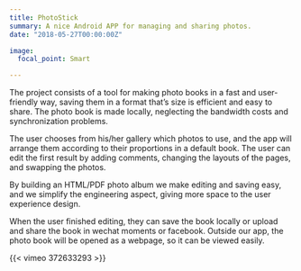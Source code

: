 ```yaml
---
title: PhotoStick
summary: A nice Android APP for managing and sharing photos.
date: "2018-05-27T00:00:00Z"

image:
  focal_point: Smart

---
```


The project consists of a tool for making photo books in a fast and user-friendly way, saving
them in a format that’s size is efficient and easy to share. The photo book is made locally,
neglecting the bandwidth costs and synchronization problems.

The user chooses from his/her gallery which photos to use, and the app will arrange them
according to their proportions in a default book. The user can edit the first result by adding
comments, changing the layouts of the pages, and swapping the photos.

By building an HTML/PDF photo album we make editing and saving easy, and we simplify the
engineering aspect, giving more space to the user experience design.

When the user finished editing, they can save the book locally or upload and share the book in
wechat moments or facebook. Outside our app, the photo book will be opened as a webpage, so
it can be viewed easily.


{{< vimeo 372633293 >}}